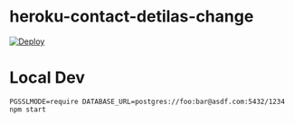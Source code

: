 # heroku-contact-detilas-change

[![Deploy](https://www.herokucdn.com/deploy/button.png)](https://heroku.com/deploy?template=https://github.com/1993palla/heroku-contact-detilas-change)

# Local Dev

    PGSSLMODE=require DATABASE_URL=postgres://foo:bar@asdf.com:5432/1234 npm start
